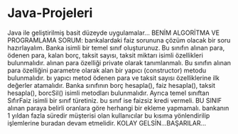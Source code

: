 # Java-Projeleri
Java ile geliştirilmiş basit düzeyde uygulamalar...
BENİM ALGORİTMA VE PROGRAMLAMA SORUM:
bankalardaki faiz sorununa çözüm olacak bir soru hazırlayalım. 
Banka isimli bir temel sınıf oluşturunuz. 
Bu sınıfın alınan para, ödenen para, kalan borç, taksit sayısı, taksit miktarı isimli özellikleri bulunmalıdır.
alınan para özelliği  private olarak tanımlanmalı. 
Bu sınıfın alınan para özelliğini parametre olarak alan bir yapıcı (constructor) metodu bulunmalıdır. bı yapıcı metod ödenen para ve taksit sayısı özelliklerine ilk değerler atamalıdır.
Banka sınıfının borç hesapla(), faiz hesapla(), taksit hesapla(), borcSil()
isimli metodları bulunmalıdır. 
Ayrıca temel sınıftan SıfırFaiz isimli bir sınıf türetiniz. bu sınıf ise faizsiz kredi vermeli. BU SINIF alınan paraya belirli oranlara göre herhangi bir ekleme yapmamalı. bankanın 1 yıldan fazla süredir müşterisi olan kullanıcılar bu kısıma yönlendirilip işlemlerine buradan devam etmelidir. 
KOLAY GELSİN...BAŞARILAR... 

